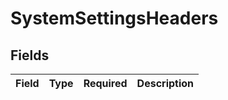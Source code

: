 # SystemSettingsHeaders


## Fields

| Field       | Type        | Required    | Description |
| ----------- | ----------- | ----------- | ----------- |
